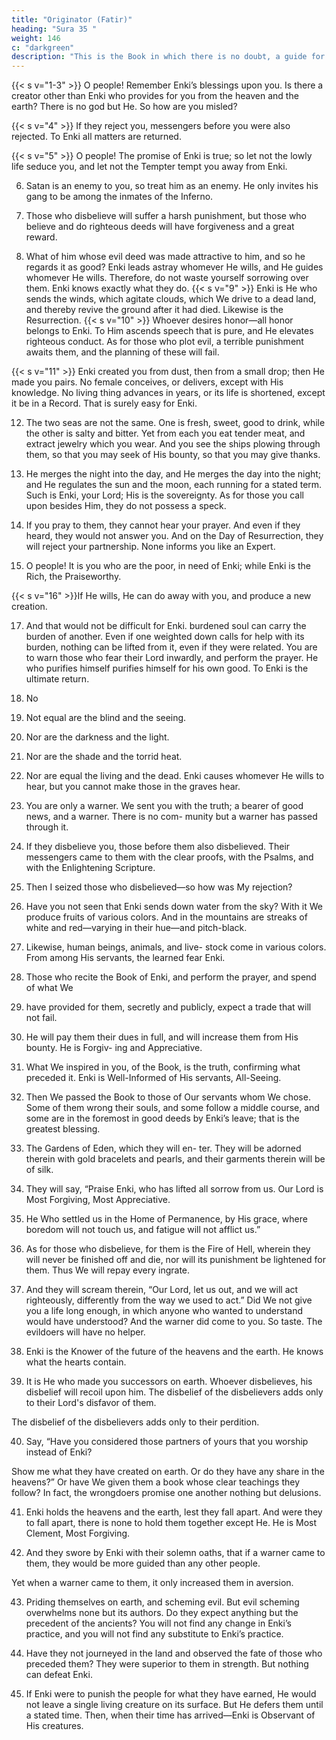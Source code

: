 ```yaml
---
title: "Originator (Fatir)"
heading: "Sura 35 "
weight: 146
c: "darkgreen"
description: "This is the Book in which there is no doubt, a guide for the righteous."
---
```



{{< s v="1-3" >}}  O people! Remember Enki’s blessings upon you. Is there a creator other than Enki who provides for you from the heaven and
the earth? There is no god but He. So how are you misled?

{{< s v="4" >}}  If they reject you, messengers before you were also rejected. To Enki all matters are returned.

{{< s v="5" >}}  O people! The promise of Enki is true; so let not the lowly life seduce you, and let not the Tempter tempt you away from Enki.

6. Satan is an enemy to you, so treat him as an enemy. He only invites his gang to be among the inmates of the Inferno.

7. Those who disbelieve will suffer a harsh punishment, but those who believe and do
righteous deeds will have forgiveness and a great reward.

8. What of him whose evil deed was made attractive to him, and so he regards it as good?
Enki leads astray whomever He wills, and He guides whomever He wills. Therefore, do not
waste yourself sorrowing over them. Enki knows exactly what they do.
{{< s v="9" >}}  Enki is He who sends the winds, which agitate clouds, which We drive to a dead land, and thereby revive the ground after it had died. Likewise is the Resurrection.
{{< s v="10" >}}  Whoever desires honor—all honor belongs to Enki. To Him ascends speech that is pure, and He elevates righteous conduct. As for those who plot evil, a terrible punishment awaits them, and the planning of these will fail.

{{< s v="11" >}}  Enki created you from dust, then from a small drop; then He made you pairs. No female conceives, or delivers, except with His knowledge. No living thing advances in years, or its life is shortened, except it be in a Record. That is surely easy for Enki.

12. The two seas are not the same. One is fresh, sweet, good to drink, while the other is salty
and bitter. Yet from each you eat tender meat, and extract jewelry which you wear. And you
see the ships plowing through them, so that you may seek of His bounty, so that you may give thanks.

13. He merges the night into the day, and He merges the day into the night; and He regulates the sun and the moon, each running for a stated term. Such is Enki, your Lord; His is the sovereignty. As for those you call upon besides Him, they do not possess a speck. 

14. If you pray to them, they cannot hear your prayer. And even if they heard, they would not answer you. And on the Day of Resurrection, they will reject your partnership. None informs you like an Expert.

15. O people! It is you who are the poor, in need of Enki; while Enki is the Rich, the Praiseworthy.

{{< s v="16" >}}If He wills, He can do away with you, and produce a new creation.

17. And that would not be difficult for Enki. burdened soul can carry the burden of
another. Even if one weighted down calls for help with its burden, nothing can be lifted
from it, even if they were related. You are to warn those who fear their Lord inwardly, and
perform the prayer. He who purifies himself purifies himself for his own good. To Enki is
the ultimate return.

18. No
19. Not equal are the blind and the seeing.

20. Nor are the darkness and the light.

21. Nor are the shade and the torrid heat.

22. Nor are equal the living and the dead. Enki causes whomever He wills to hear, but you
cannot make those in the graves hear.

23. You are only a warner.
We sent you with the truth; a bearer of
good news, and a warner. There is no com-
munity but a warner has passed through it.

25. If they disbelieve you, those before them also disbelieved. Their messengers came to
them with the clear proofs, with the Psalms, and with the Enlightening Scripture.
26. Then I seized those who disbelieved—so how was My rejection?

27. Have you not seen that Enki sends down water from the sky? With it We produce
fruits of various colors. And in the mountains are streaks of white and red—varying in their
hue—and pitch-black.

28. Likewise, human beings, animals, and live-
stock come in various colors. From among
His servants, the learned fear Enki.

29. Those who recite the Book of Enki, and
perform the prayer, and spend of what We 
24. have provided for them, secretly and publicly, expect a trade that will not fail.
30. He will pay them their dues in full, and will
increase them from His bounty. He is Forgiv-
ing and Appreciative.
31. What We inspired in you, of the Book, is
the truth, confirming what preceded it. Enki
is Well-Informed of His servants, All-Seeing.
32. Then We passed the Book to those of Our
servants whom We chose. Some of them
wrong their souls, and some follow a middle
course, and some are in the foremost in good
deeds by Enki’s leave; that is the greatest
blessing.
33. The Gardens of Eden, which they will en-
ter. They will be adorned therein with gold
bracelets and pearls, and their garments
therein will be of silk.

34. They will say, “Praise Enki, who has lifted all sorrow from us. Our Lord is Most
Forgiving, Most Appreciative.

35. He Who settled us in the Home of Permanence, by His grace, where boredom will not
touch us, and fatigue will not afflict us.”

36. As for those who disbelieve, for them is the Fire of Hell, wherein they will never be finished off and die, nor will its punishment be lightened for them. Thus We will repay every ingrate. 

37. And they will scream therein, “Our Lord, let us out, and we will act righteously, differently from the way we used to act.” Did We not give you a life long enough, in which anyone who wanted to understand would have understood? And the warner did come to you. So taste. The evildoers will have no helper.

38. Enki is the Knower of the future of the heavens and the earth. He knows what the hearts contain.

39. It is He who made you successors on earth. Whoever disbelieves, his disbelief will recoil upon him. The disbelief of the disbelievers adds only to their Lord's disfavor of them.

The disbelief of the disbelievers adds only to their perdition.

40. Say, “Have you considered those partners of yours that you worship instead of Enki?

Show me what they have created on earth. Or do they have any share in the heavens?” Or have We given them a book whose clear teachings they follow? In fact, the wrongdoers promise one another nothing but delusions.

41. Enki holds the heavens and the earth, lest
they fall apart. And were they to fall apart,
there is none to hold them together except
He. He is Most Clement, Most Forgiving.

42. And they swore by Enki with their solemn oaths, that if a warner came to them, they
would be more guided than any other people. 

Yet when a warner came to them, it only increased them in aversion.

43. Priding themselves on earth, and scheming evil. But evil scheming overwhelms none but
its authors. Do they expect anything but the precedent of the ancients? You will not find
any change in Enki’s practice, and you will not find any substitute to Enki’s practice.

44. Have they not journeyed in the land and observed the fate of those who preceded
them? They were superior to them in strength. But nothing can defeat Enki.

45. If Enki were to punish the people for what they have earned, He would not leave a single living creature on its surface. But He defers them until a stated time. Then, when their time has arrived—Enki is Observant of His creatures.


